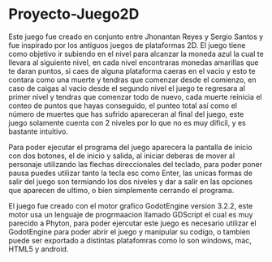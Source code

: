 # Proyecto-Juego2D
 
Este juego fue creado en conjunto entre Jhonantan Reyes y Sergio Santos y fue inspirado por los antiguos juegos de plataformas 2D. El juego tiene como objetivo ir subiendo en el nivel para alcanzar la moneda azul la cual te llevara al siguiente nivel, en cada nivel encontraras monedas amarillas que te daran puntos, si caes de alguna plataforma caeras en el vacio y esto te contara como una muerte y tendras que comenzar desde el comienzo, en caso de caigas al vacio desde el segundo nivel el juego te regresara al primer nivel y tendras que comenzar todo de nuevo, cada muerte reinicia el conteo de puntos que hayas conseguido, el punteo total así como el número de muertes que has sufrido apareceran al final del juego, este juego solamente cuenta con 2 niveles por lo que no es muy dificil, y es bastante intuitivo.

Para poder ejecutar el programa del juego aparecera la pantalla de inicio con dos botones, el de inicio y salida, al iniciar deberas de mover al personaje utilizando las flechas direccionales del teclado, para poder poner pausa puedes utilizar tanto la tecla esc como Enter, las unicas formas de salir del juego son termiando los dos niveles y dar a salir en las opciones que aparecen de ultimo, o bien simplemente cerrando el programa.

El juego fue creado con el motor grafico GodotEngine version 3.2.2, este motor usa un lenguaje de progrmaacion llamado GDScript el cual es muy parecido a Phyton, para poder ejercutar este juego es necesario utilizar el GodotEngine para poder abrir el juego y manipular su codigo, o tambien puede ser exportado a distintas platafomras como lo son windows, mac, HTML5 y android. 
